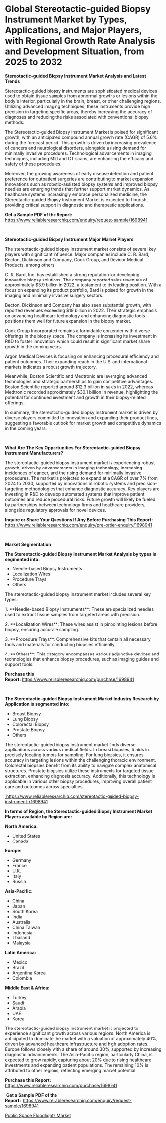 <p><h1>Global Stereotactic-guided Biopsy Instrument Market by Types, Applications, and Major Players, with Regional Growth Rate Analysis and Development Situation, from 2025 to 2032</h1></p><p><strong>Stereotactic-guided Biopsy Instrument Market Analysis and Latest Trends</strong></p>
<p><p>Stereotactic-guided biopsy instruments are sophisticated medical devices used to obtain tissue samples from abnormal growths or lesions within the body's interior, particularly in the brain, breast, or other challenging regions. Utilizing advanced imaging techniques, these instruments provide high precision in targeting specific areas, thereby increasing the accuracy of diagnoses and reducing the risks associated with conventional biopsy methods.</p><p>The Stereotactic-guided Biopsy Instrument Market is poised for significant growth, with an anticipated compound annual growth rate (CAGR) of 5.6% during the forecast period. This growth is driven by increasing prevalence of cancers and neurological disorders, alongside a rising demand for minimally invasive procedures. Technological advancements in imaging techniques, including MRI and CT scans, are enhancing the efficacy and safety of these procedures. </p><p>Moreover, the growing awareness of early disease detection and patient preference for outpatient surgeries are contributing to market expansion. Innovations such as robotic-assisted biopsy systems and improved biopsy needles are emerging trends that further support market dynamics. As healthcare systems increasingly embrace personalized medicine, the Stereotactic-guided Biopsy Instrument Market is expected to flourish, providing critical support in diagnostic and therapeutic applications.</p></p>
<p><strong>Get a Sample PDF of the Report:&nbsp;</strong> <a href="https://www.reliableresearchiq.com/enquiry/request-sample/1698941?utm_campaign=3045&utm_medium=2&utm_source=Github&utm_content=ia&utm_term=27032025&utm_id=stereotactic-guided-biopsy-instrument">https://www.reliableresearchiq.com/enquiry/request-sample/1698941</a></p>
<p>&nbsp;</p>
<p><strong>Stereotactic-guided Biopsy Instrument Major Market Players</strong></p>
<p><p>The stereotactic-guided biopsy instrument market consists of several key players with significant influence. Major companies include C. R. Bard, Becton, Dickinson and Company, Cook Group, and Devicor Medical Products, among others. </p><p>C. R. Bard, Inc. has established a strong reputation for developing innovative biopsy solutions. The company reported sales revenues of approximately $3.9 billion in 2022, a testament to its leading position. With a focus on expanding its product portfolio, Bard is poised for growth in the imaging and minimally invasive surgery sectors.</p><p>Becton, Dickinson and Company has also seen substantial growth, with reported revenues exceeding $19 billion in 2022. Their strategic emphasis on advancing healthcare technology and enhancing diagnostic tools positions them well for future expansion in the biopsy market.</p><p>Cook Group Incorporated remains a formidable contender with diverse offerings in the biopsy space. The company is increasing its investment in R&D to foster innovation, which could result in significant market share growth in the coming years.</p><p>Argon Medical Devices is focusing on enhancing procedural efficiency and patient outcomes. Their expanding reach in the U.S. and international markets indicates a robust growth trajectory.</p><p>Meanwhile, Boston Scientific and Medtronic are leveraging advanced technologies and strategic partnerships to gain competitive advantages. Boston Scientific reported around $12.3 billion in sales in 2022, whereas Medtronic recorded approximately $30.1 billion in revenue, highlighting the potential for continued investment and growth in their biopsy-related offerings.</p><p>In summary, the stereotactic-guided biopsy instrument market is driven by diverse players committed to innovation and expanding their product lines, suggesting a favorable outlook for market growth and competitive dynamics in the coming years.</p></p>
<p>&nbsp;</p>
<p><strong>What Are The Key Opportunities For Stereotactic-guided Biopsy Instrument Manufacturers?</strong></p>
<p><p>The stereotactic-guided biopsy instrument market is experiencing robust growth, driven by advancements in imaging technology, increasing incidences of cancer, and the rising demand for minimally invasive procedures. The market is projected to expand at a CAGR of over 7% from 2024 to 2030, supported by innovations in robotic systems and precision-targeting methodologies that enhance diagnostic accuracy. Key players are investing in R&D to develop automated systems that improve patient outcomes and reduce procedural risks. Future growth will likely be fueled by partnerships between technology firms and healthcare providers, alongside regulatory approvals for novel devices.</p></p>
<p><strong>Inquire or Share Your Questions If Any Before Purchasing This Report:</strong> <a href="https://www.reliableresearchiq.com/enquiry/pre-order-enquiry/1698941?utm_campaign=3045&utm_medium=2&utm_source=Github&utm_content=ia&utm_term=27032025&utm_id=stereotactic-guided-biopsy-instrument">https://www.reliableresearchiq.com/enquiry/pre-order-enquiry/1698941</a></p>
<p>&nbsp;</p>
<p><strong>Market Segmentation</strong></p>
<p><strong>The Stereotactic-guided Biopsy Instrument Market Analysis by types is segmented into:</strong></p>
<p><ul><li>Needle-based Biopsy Instruments</li><li>Localization Wires</li><li>Procedure Trays</li><li>Others</li></ul></p>
<p><p>The stereotactic-guided biopsy instrument market includes several key types: </p><p>1. **Needle-based Biopsy Instruments**: These are specialized needles used to extract tissue samples from targeted areas with precision.</p><p>2. **Localization Wires**: These wires assist in pinpointing lesions before biopsy, ensuring accurate sampling.</p><p>3. **Procedure Trays**: Comprehensive kits that contain all necessary tools and materials for conducting biopsies efficiently.</p><p>4. **Others**: This category encompasses various adjunctive devices and technologies that enhance biopsy procedures, such as imaging guides and support tools.</p></p>
<p><strong>Purchase this Report:&nbsp;</strong><a href="https://www.reliableresearchiq.com/purchase/1698941?utm_campaign=3045&utm_medium=2&utm_source=Github&utm_content=ia&utm_term=27032025&utm_id=stereotactic-guided-biopsy-instrument">https://www.reliableresearchiq.com/purchase/1698941</a></p>
<p>&nbsp;</p>
<p><strong>The Stereotactic-guided Biopsy Instrument Market Industry Research by Application is segmented into:</strong></p>
<p><ul><li>Breast Biopsy</li><li>Lung Biopsy</li><li>Colorectal Biopsy</li><li>Prostate Biopsy</li><li>Others</li></ul></p>
<p><p>The stereotactic-guided biopsy instrument market finds diverse applications across various medical fields. In breast biopsies, it aids in precisely locating tumors for sampling. For lung biopsies, it ensures accuracy in targeting lesions within the challenging thoracic environment. Colorectal biopsies benefit from its ability to navigate complex anatomical structures. Prostate biopsies utilize these instruments for targeted tissue extraction, enhancing diagnosis accuracy. Additionally, this technology is applicable in various other biopsy procedures, improving overall patient care and outcomes across specialties.</p></p>
<p><a href="https://www.reliableresearchiq.com/stereotactic-guided-biopsy-instrument-r1698941?utm_campaign=3045&utm_medium=2&utm_source=Github&utm_content=ia&utm_term=27032025&utm_id=stereotactic-guided-biopsy-instrument">&nbsp;https://www.reliableresearchiq.com/stereotactic-guided-biopsy-instrument-r1698941</a></p>
<p><strong>In terms of Region, the Stereotactic-guided Biopsy Instrument Market Players available by Region are:</strong></p>
<p>
    <p> <strong> North America: </strong>
        <ul>
            <li>United States</li>
            <li>Canada</li>
        </ul>
        </p> 
    <p> <strong> Europe: </strong>
        <ul>
            <li>Germany</li>
            <li>France</li>
            <li>U.K.</li>
            <li>Italy</li>
            <li>Russia</li>
        </ul>
        </p> 
    <p> <strong> Asia-Pacific: </strong>
        <ul>
            <li>China</li>
            <li>Japan</li>
            <li>South Korea</li>
            <li>India</li>
            <li>Australia</li>
            <li>China Taiwan</li>
            <li>Indonesia</li>
            <li>Thailand</li>
            <li>Malaysia</li>
        </ul>
        </p> 
    <p> <strong> Latin America: </strong>
        <ul>
            <li>Mexico</li>
            <li>Brazil</li>
            <li>Argentina Korea</li>
            <li>Colombia</li>
        </ul>
        </p> 
    <p> <strong> Middle East & Africa: </strong>
        <ul>
            <li>Turkey</li>
            <li>Saudi</li>
            <li>Arabia</li>
            <li>UAE</li>
            <li>Korea</li>
        </ul>
    </p>
    </p>
<p><p>The stereotactic-guided biopsy instrument market is projected to experience significant growth across various regions. North America is anticipated to dominate the market with a valuation of approximately 40%, driven by advanced healthcare infrastructure and high adoption rates. Europe follows closely with a share of around 30%, supported by increasing diagnostic advancements. The Asia-Pacific region, particularly China, is expected to grow rapidly, capturing about 20% due to rising healthcare investments and expanding patient populations. The remaining 10% is attributed to other regions, reflecting emerging market potential.</p></p>
<p><strong>Purchase this Report: </strong><a href="https://www.reliableresearchiq.com/purchase/1698941?utm_campaign=3045&utm_medium=2&utm_source=Github&utm_content=ia&utm_term=27032025&utm_id=stereotactic-guided-biopsy-instrument">https://www.reliableresearchiq.com/purchase/1698941</a></p>
<p>&nbsp;<strong>Get a Sample PDF of the Report:&nbsp;&nbsp;</strong><a href="https://www.reliableresearchiq.com/enquiry/request-sample/1698941?utm_campaign=3045&utm_medium=2&utm_source=Github&utm_content=ia&utm_term=27032025&utm_id=stereotactic-guided-biopsy-instrument">https://www.reliableresearchiq.com/enquiry/request-sample/1698941</a></p>
<p><strong></strong></p>
<p><p><a href="https://github.com/paljuhubeyde/Market-Research-Report-List-1/blob/main/public-space-floodlights-market.md?utm_campaign=3045&utm_medium=2&utm_source=Github&utm_content=ia&utm_term=27032025&utm_id=stereotactic-guided-biopsy-instrument">Public Space Floodlights Market</a></p></p>